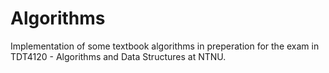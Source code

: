 # Algorithms
Implementation of some textbook algorithms in preperation for the exam in TDT4120 - Algorithms and Data Structures at NTNU.
